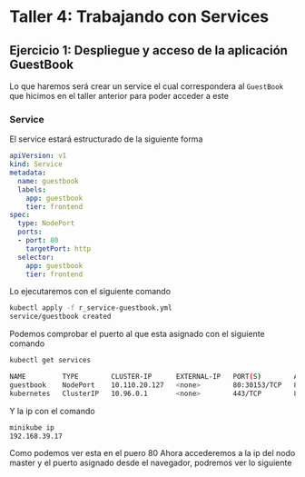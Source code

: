 # Taller 4: Trabajando con Services

## Ejercicio 1: Despliegue y acceso de la aplicación GuestBook

Lo que haremos será crear un service el cual correspondera al `GuestBook` que hicimos en el taller anterior para poder acceder a este

### Service

El service estará estructurado de la siguiente forma

```yaml
apiVersion: v1
kind: Service
metadata:
  name: guestbook
  labels:
    app: guestbook
    tier: frontend
spec:
  type: NodePort
  ports:
  - port: 80
    targetPort: http
  selector:
    app: guestbook
    tier: frontend
```

Lo ejecutaremos con el siguiente comando

```bash
kubectl apply -f r_service-guestbook.yml
service/guestbook created
```

Podemos comprobar el puerto al que esta asignado con el siguiente comando

```bash
kubectl get services                    

NAME         TYPE        CLUSTER-IP      EXTERNAL-IP   PORT(S)        AGE
guestbook    NodePort    10.110.20.127   <none>        80:30153/TCP   8m41s
kubernetes   ClusterIP   10.96.0.1       <none>        443/TCP        8d
```

Y la ip con el comando

```bash
minikube ip                     
192.168.39.17
```

Como podemos ver esta en el puero 80
Ahora accederemos a la ip del nodo master y el puerto asignado desde el navegador, podremos ver lo siguiente




